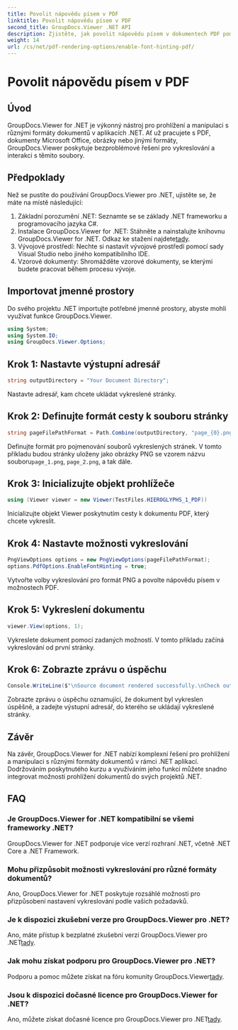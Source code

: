 ```yaml
---
title: Povolit nápovědu písem v PDF
linktitle: Povolit nápovědu písem v PDF
second_title: GroupDocs.Viewer .NET API
description: Zjistěte, jak povolit nápovědu písem v dokumentech PDF pomocí GroupDocs.Viewer pro .NET. Postupujte podle našeho podrobného návodu pro bezproblémovou integraci.
weight: 14
url: /cs/net/pdf-rendering-options/enable-font-hinting-pdf/
---
```


# Povolit nápovědu písem v PDF

## Úvod
GroupDocs.Viewer for .NET je výkonný nástroj pro prohlížení a manipulaci s různými formáty dokumentů v aplikacích .NET. Ať už pracujete s PDF, dokumenty Microsoft Office, obrázky nebo jinými formáty, GroupDocs.Viewer poskytuje bezproblémové řešení pro vykreslování a interakci s těmito soubory.
## Předpoklady
Než se pustíte do používání GroupDocs.Viewer pro .NET, ujistěte se, že máte na místě následující:
1. Základní porozumění .NET: Seznamte se se základy .NET frameworku a programovacího jazyka C#.
2.  Instalace GroupDocs.Viewer for .NET: Stáhněte a nainstalujte knihovnu GroupDocs.Viewer for .NET. Odkaz ke stažení najdete[tady](https://releases.groupdocs.com/viewer/net/).
3. Vývojové prostředí: Nechte si nastavit vývojové prostředí pomocí sady Visual Studio nebo jiného kompatibilního IDE.
4. Vzorové dokumenty: Shromážděte vzorové dokumenty, se kterými budete pracovat během procesu vývoje.

## Importovat jmenné prostory
Do svého projektu .NET importujte potřebné jmenné prostory, abyste mohli využívat funkce GroupDocs.Viewer.

```csharp
using System;
using System.IO;
using GroupDocs.Viewer.Options;
```
## Krok 1: Nastavte výstupní adresář
```csharp
string outputDirectory = "Your Document Directory";
```
Nastavte adresář, kam chcete ukládat vykreslené stránky.
## Krok 2: Definujte formát cesty k souboru stránky
```csharp
string pageFilePathFormat = Path.Combine(outputDirectory, "page_{0}.png");
```
 Definujte formát pro pojmenování souborů vykreslených stránek. V tomto příkladu budou stránky uloženy jako obrázky PNG se vzorem názvu souboru`page_1.png`, `page_2.png`, a tak dále.
## Krok 3: Inicializujte objekt prohlížeče
```csharp
using (Viewer viewer = new Viewer(TestFiles.HIEROGLYPHS_1_PDF))
```
Inicializujte objekt Viewer poskytnutím cesty k dokumentu PDF, který chcete vykreslit.
## Krok 4: Nastavte možnosti vykreslování
```csharp
PngViewOptions options = new PngViewOptions(pageFilePathFormat);
options.PdfOptions.EnableFontHinting = true;
```
Vytvořte volby vykreslování pro formát PNG a povolte nápovědu písem v možnostech PDF.
## Krok 5: Vykreslení dokumentu
```csharp
viewer.View(options, 1);
```
Vykreslete dokument pomocí zadaných možností. V tomto příkladu začíná vykreslování od první stránky.
## Krok 6: Zobrazte zprávu o úspěchu
```csharp
Console.WriteLine($"\nSource document rendered successfully.\nCheck output in {outputDirectory}.");
```
Zobrazte zprávu o úspěchu oznamující, že dokument byl vykreslen úspěšně, a zadejte výstupní adresář, do kterého se ukládají vykreslené stránky.

## Závěr
Na závěr, GroupDocs.Viewer for .NET nabízí komplexní řešení pro prohlížení a manipulaci s různými formáty dokumentů v rámci .NET aplikací. Dodržováním poskytnutého kurzu a využíváním jeho funkcí můžete snadno integrovat možnosti prohlížení dokumentů do svých projektů .NET.
## FAQ
### Je GroupDocs.Viewer for .NET kompatibilní se všemi frameworky .NET?
GroupDocs.Viewer for .NET podporuje více verzí rozhraní .NET, včetně .NET Core a .NET Framework.
### Mohu přizpůsobit možnosti vykreslování pro různé formáty dokumentů?
Ano, GroupDocs.Viewer for .NET poskytuje rozsáhlé možnosti pro přizpůsobení nastavení vykreslování podle vašich požadavků.
### Je k dispozici zkušební verze pro GroupDocs.Viewer pro .NET?
 Ano, máte přístup k bezplatné zkušební verzi GroupDocs.Viewer pro .NET[tady](https://releases.groupdocs.com/).
### Jak mohu získat podporu pro GroupDocs.Viewer pro .NET?
 Podporu a pomoc můžete získat na fóru komunity GroupDocs.Viewer[tady](https://forum.groupdocs.com/c/viewer/9).
### Jsou k dispozici dočasné licence pro GroupDocs.Viewer for .NET?
 Ano, můžete získat dočasné licence pro GroupDocs.Viewer pro .NET[tady](https://purchase.groupdocs.com/temporary-license/).